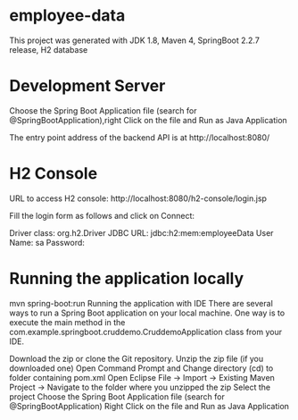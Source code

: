 # employee-data
This project was generated with JDK 1.8, Maven 4, SpringBoot 2.2.7 release, H2 database
# Development Server
Choose the Spring Boot Application file (search for @SpringBootApplication),right Click on the file and Run as Java Application

The entry point address of the backend API is at http://localhost:8080/
# H2 Console
URL to access H2 console: http://localhost:8080/h2-console/login.jsp

Fill the login form as follows and click on Connect:

Driver class: org.h2.Driver JDBC URL: jdbc:h2:mem:employeeData User Name: sa Password:
# Running the application locally
mvn spring-boot:run Running the application with IDE There are several ways to run a Spring Boot application on your local machine. One way is to execute the main method in the com.example.springboot.cruddemo.CruddemoApplication class from your IDE.

Download the zip or clone the Git repository. Unzip the zip file (if you downloaded one) Open Command Prompt and Change directory (cd) to folder containing pom.xml Open Eclipse File -> Import -> Existing Maven Project -> Navigate to the folder where you unzipped the zip Select the project Choose the Spring Boot Application file (search for @SpringBootApplication) Right Click on the file and Run as Java Application

